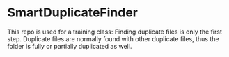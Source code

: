 # SmartDuplicateFinder
This repo is used for a training class: Finding duplicate files is only the first step. Duplicate files are normally found with other duplicate files, thus the folder is fully or partially duplicated as well.
